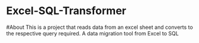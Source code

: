 # Excel-SQL-Transformer

#About
This is a project that reads data from an excel sheet and converts to the respective query required. A data migration tool from Excel to SQL
